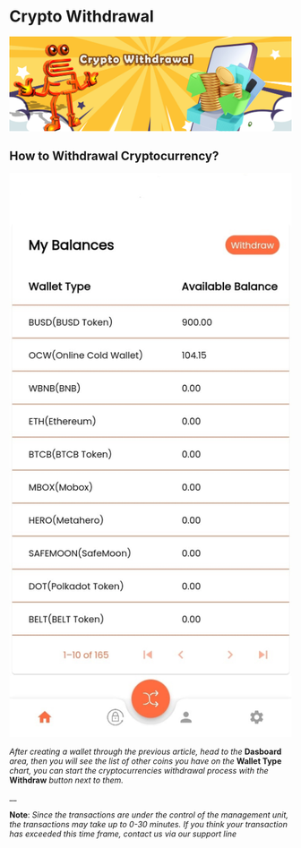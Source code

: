 # Crypto Withdrawal

![Please follow the previous wallet creation steps before reading this article.](<../.gitbook/assets/1415x475  - crypto withdrawal.jpg>)

## How to Withdrawal Cryptocurrency?

![](<../.gitbook/assets/1 (1).jpg>)

_After creating a wallet through the previous article, head to the_ **Dasboard** _area, then you will see the list of other coins you have on the_ **Wallet Type** _chart, you can start the cryptocurrencies withdrawal process with the_ **Withdraw** _button next to them._

__

**Note**: _Since the transactions are under the control of the management unit, the transactions may take up to 0-30 minutes. If you think your transaction has exceeded this time frame, contact us via our support line_
